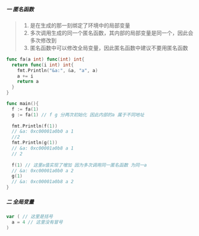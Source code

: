 ##### 一 匿名函数

> 1. 是在生成的那一刻绑定了环境中的局部变量
> 2. 多次调用生成的同一个匿名函数，其内部的局部变量是同一个，因此会多次修改到
> 3. 匿名函数中可以修改全局变量，因此匿名函数中建议不要用匿名函数

```go
func fa(a int) func(int) int{
  return func(i int) int{
    fmt.Println("&a:", &a, "a", a)
    a += i
    return a
  }
}

func main(){
  f := fa(1) 
  g := fa(1) // f g 分两次初始化 因此内部的a 属于不同地址
    
  fmt.Println(f(1))
  // &a: 0xc00001a0b0 a 1
  //2
  fmt.Println(g(1))
  // &a: 0xc00001a0b8 a 1
  // 2
  
  f(1) // 这里a值实现了增加 因为多次调用同一匿名函数 为同一a
  // &a: 0xc00001a0b0 a 2
  g(1)
  // &a: 0xc00001a0b8 a 2
}
```

##### 二 全局变量

```go
var ( // 这里是括号
  a = 4 // 这里没有冒号
)
```

